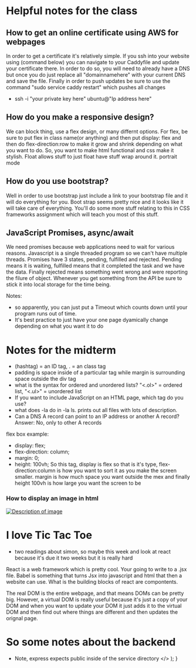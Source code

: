 # Helpful notes for the class
## How to get an online certificate using AWS for webpages
  In order to get a certificate it's relatively simple. If you ssh into your website using (command below) you can navigate to your Caddyfile and update your certificate there. In order to do so, you will need to already have a DNS but once you do just replace all "domainnamehere"
   with your current DNS and save the file. Finally in order to push updates be sure to use the command "sudo service caddy restart" which pushes all changes
  - ssh -i "your private key here" ubuntu@"Ip address here" 


## How do you make a responsive design?
We can block thing, use a flex design, or many differnt options. For flex, be sure to put flex in class name(or anything) and then put display: flex and then do flex-direction:row to make it grow and shrink depending on what you want to do. So, you want to make html functional and css make it stylish. Float allows stuff to just float have stuff wrap around it. portrait mode 

## How do you use bootstrap?
Well in order to use bootstrap just include a link to your bootstrap file and it will do everything for you. Boot strap seems pretty nice and it looks like it will take care of everything. You'll do some more stuff relating to this in CSS frameworks assignment which will teach you most of this stuff.

## JavaScript Promises, async/await
We need promises because web applications need to wait for various reasons. Javascript is a single threaded program so we can't have multiple threads. Promises have 3 states, pending, fulfilled and rejected. Pending means it is waiting, fulfilled means that it completed the task and we have the data. Finally rejected means something went wrong and were reporting the filure of object. Whenever you get something from the API be sure to stick it into local storage for the time being.




Notes: 
- so apparently, you can just put a Timeout which counts down until your program runs out of time. 
- It's best practice to just have your one page dyamically change depending on what you want it to do



# Notes for the midterm
- (hashtag) = an ID tag, . = an class tag
- padding is space inside of a particular tag while margin is surrounding space outside the div tag
- what is the syntax for ordered and unordered lists? "<.ol>" = ordered list, "<.ul>" = unordered list
- If you want to include JavaScript on an HTML page, which tag do you use? <script></script>
- what does -la do in -la ls. prints out all files with lots of description. 
- Can a DNS A record can point to an IP address or another A record? Answer: No, only to other A records

flex box example:
  * display: flex;
  * flex-direction: column;
  * margin: 0;
  * height: 100vh;
So this tag, display is flex so that is it's type, flex-direction:column is how you want to sort it as you make the screen smaller. margin is how much space you want outside the mex and finally height 100vh is how large you want the screen to be

### How to display an image in html
<a href="https://example.com">
    <img src="image.jpg" alt="Description of image">
</a>


# I love Tic Tac Toe

- two readings about simon, so maybe this week and look at react because it's due it two weeks but it is really hard

React is a web framework which is pretty cool. Your going to write to a .jsx file. Babel is something that turns Jsx into javascript and html that then a website can use. What is the building blocks of react are compontents. 

The real DOM is the entire webpage, and that means DOMs can be pretty big. However, a virtual DOM is really useful because it's just a copy of your DOM and when you want to update your DOM it just adds it to the virtual DOM and then find out where things are different and then updates the orignal page. 


# So some notes about the backend

- Note, express expects public inside of the service directory
            </div>
        </>
    );
}


